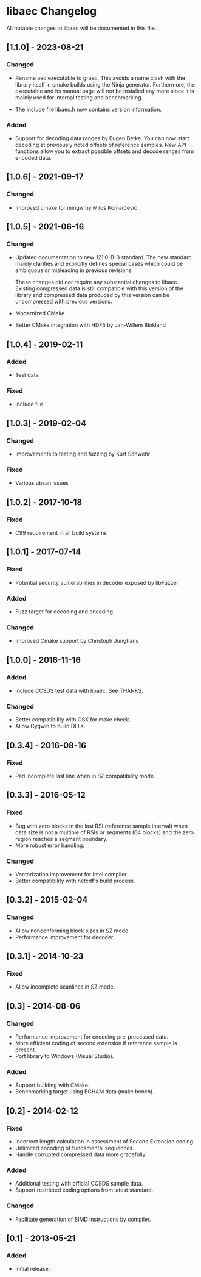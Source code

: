 # libaec Changelog
All notable changes to libaec will be documented in this file.

## [1.1.0] - 2023-08-21

### Changed
- Rename aec executable to graec. This avoids a name clash with the
  library itself in cmake builds using the Ninja
  generator. Furthermore, the executable and its manual page will not
  be installed any more since it is mainly used for internal testing
  and benchmarking.

- The include file libaec.h now contains version information.

### Added
- Support for decoding data ranges by Eugen Betke. You can now start
  decoding at previously noted offsets of reference samples. New API
  functions allow you to extract possible offsets and decode ranges
  from encoded data.

## [1.0.6] - 2021-09-17

### Changed
- Improved cmake for mingw by Miloš Komarčević

## [1.0.5] - 2021-06-16

### Changed
- Updated documentation to new 121.0-B-3 standard. The new standard
  mainly clarifies and explicitly defines special cases which could be
  ambiguous or misleading in previous revisions.

  These changes did *not* require any substantial changes to libaec.
  Existing compressed data is still compatible with this version of
  the library and compressed data produced by this version can be
  uncompressed with previous versions.

- Modernized CMake

- Better CMake integration with HDF5 by Jan-Willem Blokland

## [1.0.4] - 2019-02-11

### Added
- Test data

### Fixed
- Include file

## [1.0.3] - 2019-02-04

### Changed
- Improvements to testing and fuzzing by Kurt Schwehr

### Fixed
- Various ubsan issues

## [1.0.2] - 2017-10-18

### Fixed
- C99 requirement in all build systems

## [1.0.1] - 2017-07-14

### Fixed
- Potential security vulnerabilities in decoder exposed by libFuzzer.

### Added
- Fuzz target for decoding and encoding.

### Changed
- Improved Cmake support by Christoph Junghans

## [1.0.0] - 2016-11-16

### Added
- Include CCSDS test data with libaec. See THANKS.

### Changed
- Better compatibility with OSX for make check.
- Allow Cygwin to build DLLs.

## [0.3.4] - 2016-08-16

### Fixed
- Pad incomplete last line when in SZ compatibility mode.

## [0.3.3] - 2016-05-12

### Fixed
- Bug with zero blocks in the last RSI (reference sample interval)
when data size is not a multiple of RSIs or segments (64 blocks) and
the zero region reaches a segment boundary.
- More robust error handling.

### Changed
- Vectorization improvement for Intel compiler.
- Better compatibility with netcdf's build process.

## [0.3.2] - 2015-02-04

### Changed
- Allow nonconforming block sizes in SZ mode.
- Performance improvement for decoder.

## [0.3.1] - 2014-10-23

### Fixed
- Allow incomplete scanlines in SZ mode.

## [0.3] - 2014-08-06

### Changed
- Performance improvement for encoding pre-precessed data.
- More efficient coding of second extension if reference sample is
present.
- Port library to Windows (Visual Studio).

### Added
- Support building with CMake.
- Benchmarking target using ECHAM data (make bench).

## [0.2] - 2014-02-12

### Fixed
- Incorrect length calculation in assessment of Second Extension
coding.
- Unlimited encoding of fundamental sequences.
- Handle corrupted compressed data more gracefully.

### Added
- Additional testing with official CCSDS sample data.
- Support restricted coding options from latest standard.

### Changed
- Facilitate generation of SIMD instructions by compiler.

## [0.1] - 2013-05-21

### Added
- Initial release.
